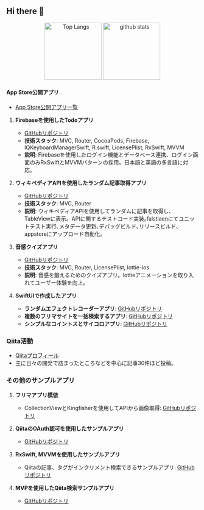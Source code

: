 ## Hi there 👋

<p align="center"> 
  <img alt="Top Langs" height="150px" src="https://github-readme-stats.vercel.app/api/top-langs?username=kabikira&show_icons=true&locale=en&layout=compact" alt=“kabikira” />
  <img alt="github stats" height="150px" src="https://github-readme-stats.vercel.app/api?username=kabikira&show_icons=true&locale=en" alt="kabikira" />
</p>

#### App Store公開アプリ
- [App Store公開アプリ一覧](https://apps.apple.com/jp/developer/takumi-imai/id1656337597)

1. **Firebaseを使用したTodoアプリ**
   - [GitHubリポジトリ](https://github.com/kabikira/TodoListApp/blob/develop)
   - **技術スタック**: MVC, Router, CocoaPods, Firebase, IQKeyboardManagerSwift, R.swift, LicensePlist, RxSwift, MVVM
   - **説明**: Firebaseを使用したログイン機能とデータベース連携、ログイン画面のみRxSwiftとMVVMパターンの採用。日本語と英語の多言語に対応。

2. **ウィキペディアAPIを使用したランダム記事取得アプリ**
   - [GitHubリポジトリ](https://github.com/kabikira/WikiSurprise)
   - **技術スタック**: MVC, Router
   - **説明**: ウィキペディアAPIを使用してランダムに記事を取得し、TableViewに表示。APIに関するテストコード実装｡falstlaenにてユニットテスト実行､メタデータ更新､デバッグビルド､リリースビルド､appstoreにアップロード自動化｡

3. **音感クイズアプリ**
   - [GitHubリポジトリ](https://github.com/kabikira/SoundQuiz)
   - **技術スタック**: MVC, Router, LicensePlist, lottie-ios
   - **説明**: 音感を鍛えるためのクイズアプリ。lottieアニメーションを取り入れてユーザー体験を向上。

4. **SwiftUIで作成したアプリ**
   - **ランダムエフェクトレコーダーアプリ**: [GitHubリポジトリ](https://github.com/kabikira/RandomEffectRecorder-main)
   - **複数のフリマサイトを一括検索するアプリ**: [GitHubリポジトリ](https://github.com/kabikira/FleaMarketSearch)
   - **シンプルなコイントスとサイコロアプリ**: [GitHubリポジトリ](https://github.com/kabikira/CoinAndDice)

### Qiita活動
- [Qiitaプロフィール](https://qiita.com/Imael)
- 主に日々の開発で詰まったところなどを中心に記事30件ほど投稿。

### その他のサンプルアプリ
1. **フリマアプリ模倣**
   - CollectionViewとKingfisherを使用してAPIから画像取得: [GitHubリポジトリ](https://github.com/kabikira/FleaMarketApp)

2. **QiitaのOAuth認可を使用したサンプルアプリ**
   - [GitHubリポジトリ](https://github.com/kabikira/OAuthQiita)

3. **RxSwift, MVVMを使用したサンプルアプリ**
   - Qiitaの記事、タグがインクリメント検索できるサンプルアプリ: [GitHubリポジトリ](https://github.com/kabikira/QiitaMVVM)

4. **MVPを使用したQiita検索サンプルアプリ**
   - [GitHubリポジトリ](https://github.com/kabikira/QiitaExplorer)



<!--
**kabikira/kabikira** is a ✨ _special_ ✨ repository because its `README.md` (this file) appears on your GitHub profile.

Here are some ideas to get you started:

- 🔭 I’m currently working on ...
- 🌱 I’m currently learning ...
- 👯 I’m looking to collaborate on ...
- 🤔 I’m looking for help with ...
- 💬 Ask me about ...
- 📫 How to reach me: ...
- 😄 Pronouns: ...
- ⚡ Fun fact: ...
-->
